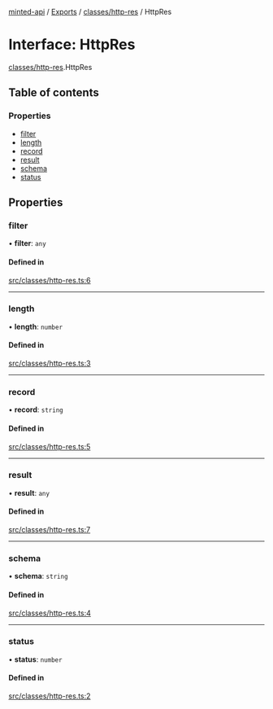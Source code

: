 [minted-api](../README.md) / [Exports](../modules.md) / [classes/http-res](../modules/classes_http_res.md) / HttpRes

# Interface: HttpRes

[classes/http-res](../modules/classes_http_res.md).HttpRes

## Table of contents

### Properties

- [filter](classes_http_res.HttpRes.md#filter)
- [length](classes_http_res.HttpRes.md#length)
- [record](classes_http_res.HttpRes.md#record)
- [result](classes_http_res.HttpRes.md#result)
- [schema](classes_http_res.HttpRes.md#schema)
- [status](classes_http_res.HttpRes.md#status)

## Properties

### filter

• **filter**: `any`

#### Defined in

[src/classes/http-res.ts:6](https://github.com/ianzepp/minted-api-ts/blob/05123f2/src/classes/http-res.ts#L6)

___

### length

• **length**: `number`

#### Defined in

[src/classes/http-res.ts:3](https://github.com/ianzepp/minted-api-ts/blob/05123f2/src/classes/http-res.ts#L3)

___

### record

• **record**: `string`

#### Defined in

[src/classes/http-res.ts:5](https://github.com/ianzepp/minted-api-ts/blob/05123f2/src/classes/http-res.ts#L5)

___

### result

• **result**: `any`

#### Defined in

[src/classes/http-res.ts:7](https://github.com/ianzepp/minted-api-ts/blob/05123f2/src/classes/http-res.ts#L7)

___

### schema

• **schema**: `string`

#### Defined in

[src/classes/http-res.ts:4](https://github.com/ianzepp/minted-api-ts/blob/05123f2/src/classes/http-res.ts#L4)

___

### status

• **status**: `number`

#### Defined in

[src/classes/http-res.ts:2](https://github.com/ianzepp/minted-api-ts/blob/05123f2/src/classes/http-res.ts#L2)
